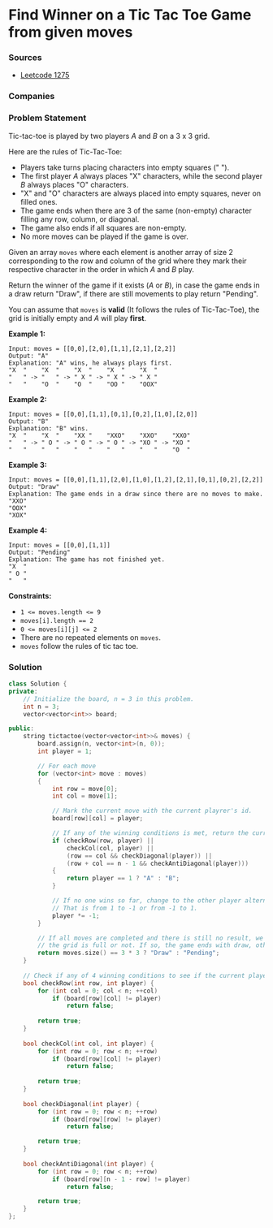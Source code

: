 # Find Winner on a Tic Tac Toe Game from given moves

### Sources

* [Leetcode 1275](https://leetcode.com/problems/find-winner-on-a-tic-tac-toe-game/)

### Companies

### Problem Statement

Tic-tac-toe is played by two players _A_ and _B_ on a 3 x 3 grid.

Here are the rules of Tic-Tac-Toe:

* Players take turns placing characters into empty squares \(" "\).
* The first player _A_ always places "X" characters, while the second player _B_ always places "O" characters.
* "X" and "O" characters are always placed into empty squares, never on filled ones.
* The game ends when there are 3 of the same \(non-empty\) character filling any row, column, or diagonal.
* The game also ends if all squares are non-empty.
* No more moves can be played if the game is over.

Given an array `moves` where each element is another array of size 2 corresponding to the row and column of the grid where they mark their respective character in the order in which _A_ and _B_ play.

Return the winner of the game if it exists \(_A_ or _B_\), in case the game ends in a draw return "Draw", if there are still movements to play return "Pending".

You can assume that `moves` is **valid** \(It follows the rules of Tic-Tac-Toe\), the grid is initially empty and _A_ will play **first**.

**Example 1:**

```text
Input: moves = [[0,0],[2,0],[1,1],[2,1],[2,2]]
Output: "A"
Explanation: "A" wins, he always plays first.
"X  "    "X  "    "X  "    "X  "    "X  "
"   " -> "   " -> " X " -> " X " -> " X "
"   "    "O  "    "O  "    "OO "    "OOX"
```

**Example 2:**

```text
Input: moves = [[0,0],[1,1],[0,1],[0,2],[1,0],[2,0]]
Output: "B"
Explanation: "B" wins.
"X  "    "X  "    "XX "    "XXO"    "XXO"    "XXO"
"   " -> " O " -> " O " -> " O " -> "XO " -> "XO " 
"   "    "   "    "   "    "   "    "   "    "O  "
```

**Example 3:**

```text
Input: moves = [[0,0],[1,1],[2,0],[1,0],[1,2],[2,1],[0,1],[0,2],[2,2]]
Output: "Draw"
Explanation: The game ends in a draw since there are no moves to make.
"XXO"
"OOX"
"XOX"
```

**Example 4:**

```text
Input: moves = [[0,0],[1,1]]
Output: "Pending"
Explanation: The game has not finished yet.
"X  "
" O "
"   "
```

**Constraints:**

* `1 <= moves.length <= 9`
* `moves[i].length == 2`
* `0 <= moves[i][j] <= 2`
* There are no repeated elements on `moves`.
* `moves` follow the rules of tic tac toe.

### Solution

```cpp
class Solution {
private:
    // Initialize the board, n = 3 in this problem.
    int n = 3;
    vector<vector<int>> board;

public:
    string tictactoe(vector<vector<int>>& moves) {        
        board.assign(n, vector<int>(n, 0));
        int player = 1;

        // For each move
        for (vector<int> move : moves) 
        {
            int row = move[0];
            int col = move[1];

            // Mark the current move with the current playrer's id.
            board[row][col] = player;

            // If any of the winning conditions is met, return the current player's id.
            if (checkRow(row, player) || 
                checkCol(col, player) || 
                (row == col && checkDiagonal(player)) ||
                (row + col == n - 1 && checkAntiDiagonal(player))) 
            {
                return player == 1 ? "A" : "B";
            }

            // If no one wins so far, change to the other player alternatively. 
            // That is from 1 to -1 or from -1 to 1.
            player *= -1;
        }

        // If all moves are completed and there is still no result, we shall check if 
        // the grid is full or not. If so, the game ends with draw, otherwise pending.
        return moves.size() == 3 * 3 ? "Draw" : "Pending";
    }
    
    // Check if any of 4 winning conditions to see if the current player has won.
    bool checkRow(int row, int player) {
        for (int col = 0; col < n; ++col) 
            if (board[row][col] != player) 
                return false;
        
        return true;
    }
    
    bool checkCol(int col, int player) {
        for (int row = 0; row < n; ++row) 
            if (board[row][col] != player) 
                return false;
        
        return true;
    }
        
    bool checkDiagonal(int player) {
        for (int row = 0; row < n; ++row) 
            if (board[row][row] != player) 
                return false;

        return true;
    }
        
    bool checkAntiDiagonal(int player) {
        for (int row = 0; row < n; ++row) 
            if (board[row][n - 1 - row] != player) 
                return false;

        return true;
    }
};  
```

